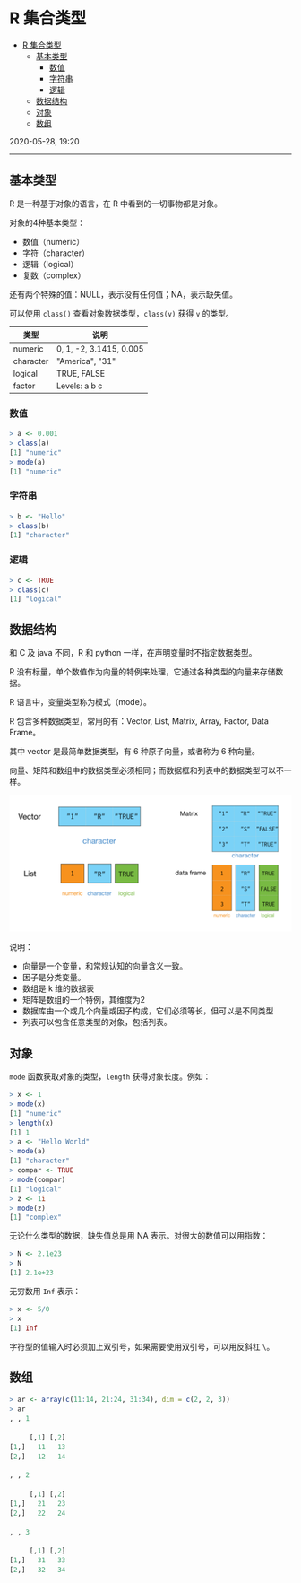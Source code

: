 # R 集合类型

- [R 集合类型](#r-集合类型)
  - [基本类型](#基本类型)
    - [数值](#数值)
    - [字符串](#字符串)
    - [逻辑](#逻辑)
  - [数据结构](#数据结构)
  - [对象](#对象)
  - [数组](#数组)

2020-05-28, 19:20
*** **

## 基本类型

R 是一种基于对象的语言，在 R 中看到的一切事物都是对象。

对象的4种基本类型：

- 数值（numeric）
- 字符（character）
- 逻辑（logical）
- 复数（complex）

还有两个特殊的值：NULL，表示没有任何值；NA，表示缺失值。

可以使用 `class()` 查看对象数据类型，`class(v)` 获得 `v` 的类型。

| 类型      | 说明                    |
| --------- | ----------------------- |
| numeric   | 0, 1, -2, 3.1415, 0.005 |
| character | "America", "31"         |
| logical   | TRUE, FALSE             |
| factor    | Levels: a b c           |

### 数值

```r
> a <- 0.001
> class(a)
[1] "numeric"
> mode(a)
[1] "numeric"
```

### 字符串

```r
> b <- "Hello"
> class(b)
[1] "character"
```

### 逻辑

```r
> c <- TRUE
> class(c)
[1] "logical"
```

## 数据结构

和 C 及 java 不同，R 和 python 一样，在声明变量时不指定数据类型。

R 没有标量，单个数值作为向量的特例来处理，它通过各种类型的向量来存储数据。

R 语言中，变量类型称为模式（mode）。

R 包含多种数据类型，常用的有：Vector, List, Matrix, Array, Factor, Data Frame。

其中 vector 是最简单数据类型，有 6 种原子向量，或者称为 6 种向量。

向量、矩阵和数组中的数据类型必须相同；而数据框和列表中的数据类型可以不一样。

![types](images/2020-05-28-22-27-06.png)

说明：

- 向量是一个变量，和常规认知的向量含义一致。
- 因子是分类变量。
- 数组是 k 维的数据表
- 矩阵是数组的一个特例，其维度为2
- 数据库由一个或几个向量或因子构成，它们必须等长，但可以是不同类型
- 列表可以包含任意类型的对象，包括列表。

## 对象

`mode` 函数获取对象的类型，`length` 获得对象长度。例如：

```r
> x <- 1
> mode(x)
[1] "numeric"
> length(x)
[1] 1
> a <- "Hello World"
> mode(a)
[1] "character"
> compar <- TRUE
> mode(compar)
[1] "logical"
> z <- 1i
> mode(z)
[1] "complex"
```

无论什么类型的数据，缺失值总是用 NA 表示。对很大的数值可以用指数：

```r
> N <- 2.1e23
> N
[1] 2.1e+23
```

无穷数用 `Inf` 表示：

```r
> x <- 5/0
> x
[1] Inf
```

字符型的值输入时必须加上双引号，如果需要使用双引号，可以用反斜杠 `\`。

## 数组

```r
> ar <- array(c(11:14, 21:24, 31:34), dim = c(2, 2, 3))
> ar
, , 1

     [,1] [,2]
[1,]   11   13
[2,]   12   14

, , 2

     [,1] [,2]
[1,]   21   23
[2,]   22   24

, , 3

     [,1] [,2]
[1,]   31   33
[2,]   32   34
```

